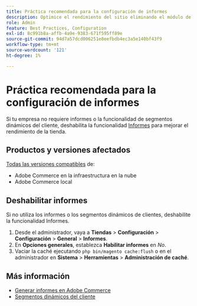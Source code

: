 ```yaml
---
title: Práctica recomendada para la configuración de informes
description: Optimice el rendimiento del sitio eliminando el módulo de creación de informes si no lo está utilizando.
role: Admin
feature: Best Practices, Configuration
exl-id: 8c991b8a-affb-4a9e-9383-671f595ff89e
source-git-commit: 94d7a57dcd006251e8eefbdb4ec3a5e140bf43f9
workflow-type: tm+mt
source-wordcount: '121'
ht-degree: 1%

---
```


# Práctica recomendada para la configuración de informes

Si tu empresa no requiere informes o la funcionalidad de segmentos dinámicos del cliente, deshabilita la funcionalidad [Informes](https://docs.magento.com/user-guide/configuration/general/reports.html) para mejorar el rendimiento de la tienda.

## Productos y versiones afectados

[Todas las versiones compatibles](../../../release/versions.md) de:

- Adobe Commerce en la infraestructura en la nube
- Adobe Commerce local

## Deshabilitar informes

Si no utiliza los informes o los segmentos dinámicos de clientes, deshabilite la funcionalidad Informes.

1. Desde el administrador, vaya a **Tiendas** > **Configuración** > **Configuración** > **General** > **Informes**.
1. En **Opciones generales**, establezca **Habilitar informes** en *No*.
1. Vaciar la caché ejecutando `php bin/magento cache:flush` o en el administrador en **Sistema** > **Herramientas** > **Administración de caché**.

## Más información

- [Generar informes en Adobe Commerce](https://docs.magento.com/user-guide/reports.html)
- [Segmentos dinámicos del cliente](https://docs.magento.com/user-guide/marketing/customer-segments.html)
